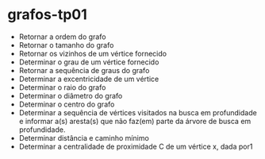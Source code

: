 # grafos-tp01

- Retornar a ordem do grafo
- Retornar o tamanho do grafo
- Retornar os vizinhos de um vértice fornecido
- Determinar o grau de um vértice fornecido
- Retornar a sequência de graus do grafo
- Determinar a excentricidade de um vértice
- Determinar o raio do grafo
- Determinar o diâmetro do grafo
- Determinar o centro do grafo
- Determinar a sequência de vértices visitados na busca em profundidade e
informar a(s) aresta(s) que não faz(em) parte da árvore de busca em profundidade.
- Determinar distância e caminho mínimo
- Determinar a centralidade de proximidade C de um vértice x, dada por1